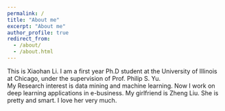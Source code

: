 ```yaml
---
permalink: /
title: "About me"
excerpt: "About me"
author_profile: true
redirect_from: 
  - /about/
  - /about.html
---
```


This is Xiaohan Li.
I am a first year Ph.D student at the University of Illinois at Chicago, under the supervision of Prof. Philip S. Yu.  
My Research interest is data mining and machine learning. Now I work on deep learning applications in e-business.
My girlfriend is Zheng Liu. She is pretty and smart. I love her very much.

